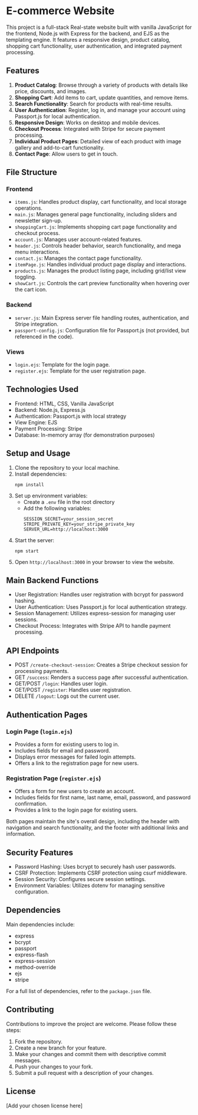 # E-commerce Website

This project is a full-stack Real-state website built with vanilla JavaScript for the frontend, Node.js with Express for the backend, and EJS as the templating engine. It features a responsive design, product catalog, shopping cart functionality, user authentication, and integrated payment processing.

## Features

1. **Product Catalog**: Browse through a variety of products with details like price, discounts, and images.
2. **Shopping Cart**: Add items to cart, update quantities, and remove items.
3. **Search Functionality**: Search for products with real-time results.
4. **User Authentication**: Register, log in, and manage your account using Passport.js for local authentication.
5. **Responsive Design**: Works on desktop and mobile devices.
6. **Checkout Process**: Integrated with Stripe for secure payment processing.
7. **Individual Product Pages**: Detailed view of each product with image gallery and add-to-cart functionality.
8. **Contact Page**: Allow users to get in touch.

## File Structure

### Frontend
- `items.js`: Handles product display, cart functionality, and local storage operations.
- `main.js`: Manages general page functionality, including sliders and newsletter sign-up.
- `shoppingCart.js`: Implements shopping cart page functionality and checkout process.
- `account.js`: Manages user account-related features.
- `header.js`: Controls header behavior, search functionality, and mega menu interactions.
- `contact.js`: Manages the contact page functionality.
- `itemPage.js`: Handles individual product page display and interactions.
- `products.js`: Manages the product listing page, including grid/list view toggling.
- `showCart.js`: Controls the cart preview functionality when hovering over the cart icon.

### Backend
- `server.js`: Main Express server file handling routes, authentication, and Stripe integration.
- `passport-config.js`: Configuration file for Passport.js (not provided, but referenced in the code).

### Views
- `login.ejs`: Template for the login page.
- `register.ejs`: Template for the user registration page.

## Technologies Used

- Frontend: HTML, CSS, Vanilla JavaScript
- Backend: Node.js, Express.js
- Authentication: Passport.js with local strategy
- View Engine: EJS
- Payment Processing: Stripe
- Database: In-memory array (for demonstration purposes)

## Setup and Usage

1. Clone the repository to your local machine.
2. Install dependencies:
   ```
   npm install
   ```
3. Set up environment variables:
   - Create a `.env` file in the root directory
   - Add the following variables:
     ```
     SESSION_SECRET=your_session_secret
     STRIPE_PRIVATE_KEY=your_stripe_private_key
     SERVER_URL=http://localhost:3000
     ```
4. Start the server:
   ```
   npm start
   ```
5. Open `http://localhost:3000` in your browser to view the website.

## Main Backend Functions

- User Registration: Handles user registration with bcrypt for password hashing.
- User Authentication: Uses Passport.js for local authentication strategy.
- Session Management: Utilizes express-session for managing user sessions.
- Checkout Process: Integrates with Stripe API to handle payment processing.

## API Endpoints

- POST `/create-checkout-session`: Creates a Stripe checkout session for processing payments.
- GET `/success`: Renders a success page after successful authentication.
- GET/POST `/login`: Handles user login.
- GET/POST `/register`: Handles user registration.
- DELETE `/logout`: Logs out the current user.

## Authentication Pages

### Login Page (`login.ejs`)
- Provides a form for existing users to log in.
- Includes fields for email and password.
- Displays error messages for failed login attempts.
- Offers a link to the registration page for new users.

### Registration Page (`register.ejs`)
- Offers a form for new users to create an account.
- Includes fields for first name, last name, email, password, and password confirmation.
- Provides a link to the login page for existing users.

Both pages maintain the site's overall design, including the header with navigation and search functionality, and the footer with additional links and information.

## Security Features

- Password Hashing: Uses bcrypt to securely hash user passwords.
- CSRF Protection: Implements CSRF protection using csurf middleware.
- Session Security: Configures secure session settings.
- Environment Variables: Utilizes dotenv for managing sensitive configuration.

## Dependencies

Main dependencies include:
- express
- bcrypt
- passport
- express-flash
- express-session
- method-override
- ejs
- stripe

For a full list of dependencies, refer to the `package.json` file.

## Contributing

Contributions to improve the project are welcome. Please follow these steps:
1. Fork the repository.
2. Create a new branch for your feature.
3. Make your changes and commit them with descriptive commit messages.
4. Push your changes to your fork.
5. Submit a pull request with a description of your changes.

## License

[Add your chosen license here]
